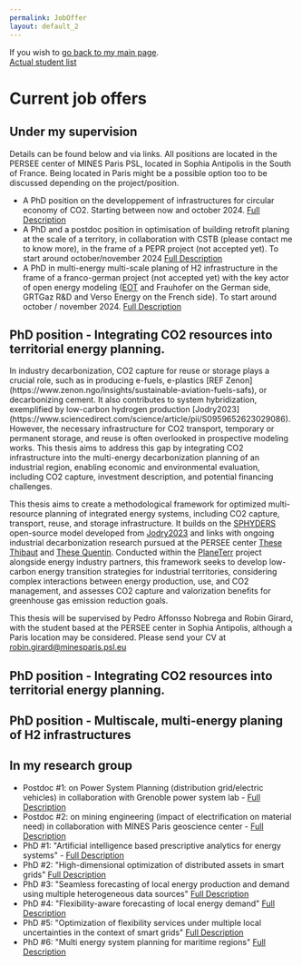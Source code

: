 ```yaml
---
permalink: JobOffer
layout: default_2
---
```


If you wish to [go back to my main page]({{site.url}}/index.html#Available).
<br>
[Actual student list](https://www.robingirard.eu/StudentList.html)
# Current job offers

## Under my supervision
Details can be found below and via links. All positions are located in the PERSEE center of MINES Paris PSL, located in Sophia Antipolis in the South of France. Being located in Paris might be a possible option too to be discussed depending on the project/position.


 - A PhD position on the developpement of infrastructures for circular economy of CO2.  Starting between now and october 2024. [Full Description](#theseplanetterr4)
 - A PhD and a postdoc position in optimisation of building retrofit planing at the scale of a territory, in collaboration with CSTB (please contact me to know more), in the frame of a PEPR project (not accepted yet). To start around october/november 2024  [Full Description](#thesebuilding)
 - A PhD in multi-energy multi-scale planing of H2 infrastructure in the frame of a franco-german project (not accepted yet) with the key actor of open energy modeling ([EOT](https://openenergytransition.org/) and Frauhofer on the German side, GRTGaz R&D and Verso Energy on the French side). To start around october / november 2024. [Full Description](#thesefrancogerman)



##  PhD position - Integrating CO2 resources into territorial energy planning.
<a id="theseplanetterr4">
In industry decarbonization, CO2 capture for reuse or storage plays a crucial role, such as in producing e-fuels, e-plastics [REF Zenon](https://www.zenon.ngo/insights/sustainable-aviation-fuels-safs), or decarbonizing cement. It also contributes to system hybridization, exemplified by low-carbon hydrogen production  [Jodry2023](https://www.sciencedirect.com/science/article/pii/S0959652623029086). However, the necessary infrastructure for CO2 transport, temporary or permanent storage, and reuse is often overlooked in prospective modeling works. This thesis aims to address this gap by integrating CO2 infrastructure into the multi-energy decarbonization planning of an industrial region, enabling economic and environmental evaluation, including CO2 capture, investment description, and potential financing challenges.

This thesis aims to create a methodological framework for optimized multi-resource planning of integrated energy systems, including CO2 capture, transport, reuse, and storage infrastructure. It builds on the [SPHYDERS](https://git.persee.mines-paristech.fr/energy-alternatives/operation-and-planning) open-source model developed from [Jodry2023](https://www.sciencedirect.com/science/article/pii/S0959652623029086) and links with ongoing industrial decarbonization research pursued at the PERSEE center [These Thibaut](https://www.robingirard.eu/StudentList.html#ThibautKnibiehly) and [These Quentin](https://www.robingirard.eu/StudentList.html#QuentinRaillard-Cazanove). Conducted within the [PlaneTerr](https://planeterr.fr/) project alongside energy industry partners, this framework seeks to develop low-carbon energy transition strategies for industrial territories, considering complex interactions between energy production, use, and CO2 management, and assesses CO2 capture and valorization benefits for greenhouse gas emission reduction goals.


This thesis will be supervised by Pedro Affonsso Nobrega and Robin Girard, with the student based at the PERSEE center in Sophia Antipolis, although a Paris location may be considered. Please send your CV at robin.girard@minesparis.psl.eu

##  PhD position - Integrating CO2 resources into territorial energy planning.
<a id="thesebuilding">

##  PhD position - Multiscale, multi-energy planing of H2 infrastructures
<a id="thesefrancogerman">

## In my research group
- Postdoc #1:   on Power System Planning (distribution grid/electric vehicles) in collaboration with Grenoble power system lab - [Full Description](https://www.persee.minesparis.psl.eu/Nous-rejoindre/PostDoc-Carnot-Mines-MatElec-PERSEE.pdf/)
- Postdoc #2: on mining engineering (impact of electrification on material need) in collaboration with MINES Paris geoscience center - [Full Description](https://www.geosciences.minesparis.psl.eu/wp-content/uploads/2023/12/231106_PostDocGeosciencesMatElec-1.pdf)
- PhD #1: "Artificial intelligence based prescriptive analytics for energy systems" - [Full Description](https://www.abg.asso.fr/fr/candidatOffres/show/id_offre/114613/job/phd-1-at-mines-paris-in-data-science-energy-artificial-intelligence-based-prescriptive-analytics-for-energy-systems)
- PhD #2: "High-dimensional optimization of distributed assets in smart grids" [Full Description](https://www.abg.asso.fr/fr/candidatOffres/show/id_offre/119694/job/phd-2-at-mines-paris-in-data-science-energy-high-dimensional-optimization-of-distributed-assets-in-smart-grids)
- PhD #3: "Seamless forecasting of local energy production and demand using multiple heterogeneous data sources" [Full Description](https://www.abg.asso.fr/fr/candidatOffres/show/id_offre/119712/job/phd-3-at-mines-paris-in-data-science-energy-seamless-forecasting-of-local-energy-production-and-demand-using-multiple-heterogeneous-data-sources)
- PhD #4: "Flexibility-aware forecasting of local energy demand" [Full Description](https://www.abg.asso.fr/fr/candidatOffres/show/id_offre/119787/job/phd-4-at-mines-paris-in-data-science-energy-flexibility-aware-forecasting-of-local-energy-demand)
- PhD #5: "Optimization of flexibility services under multiple local uncertainties in the context of smart grids" [Full Description](https://www.abg.asso.fr/fr/candidatOffres/show/id_offre/119969/job/phd-5-at-mines-paris-in-data-science-energy-optimization-of-flexibility-services-under-multiple-local-uncertainties-in-the-context-of-smart-grids)
- PhD #6: "Multi energy system planning for maritime regions" [Full Description](https://www.abg.asso.fr/fr/candidatOffres/show/id_offre/119886/job/multi-energy-system-planning-for-maritime-regions)
